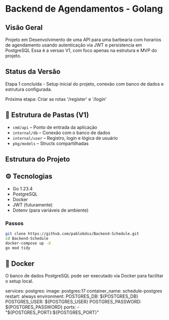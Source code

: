 # Backend de Agendamentos - Golang

## Visão Geral

Projeto em Desenvolvimento de uma API para uma barbearia com horarios de agendamento usando autenticação via JWT e persistencia em PostgreSQL
Essa é a versao V1, com foco apenas na estrutura e MVP do projeto.

## Status da Versão

Etapa 1 concluída - Setup inicial do projeto, conexão com banco de dados e estrutura configurada.

Próxima etapa: Criar as rotas '/register' e '/login'

## 📂 Estrutura de Pastas (V1)

- `cmd/api` – Ponto de entrada da aplicação
- `internal/db` – Conexão com o banco de dados
- `internal/user` – Registro, login e lógica de usuário
- `pkg/models` – Structs compartilhadas

## Estrutura do Projeto

## ⚙️ Tecnologias

- Go 1.23.4
- PostgreSQL
- Docker
- JWT (futuramente)
- Dotenv (para variáveis de ambiente)

### Passos

```bash
git clone https://github.com/pablobdss/Backend-Schedule.git
cd Backend-Schedule
docker-compose up -d
go mod tidy
```

## 🐳 Docker

O banco de dados PostgreSQL pode ser executado via Docker para facilitar o setup local.

services:
  postgres:
    image: postgres:17
    container_name: schedule-postgres
    restart: always
    environment:
      POSTGRES_DB: ${POSTGRES_DB}
      POSTGRES_USER: ${POSTGRES_USER}
      POSTGRES_PASSWORD: ${POSTGRES_PASSWORD}
    ports:
      - "${POSTGRES_PORT}:${POSTGRES_PORT}"
